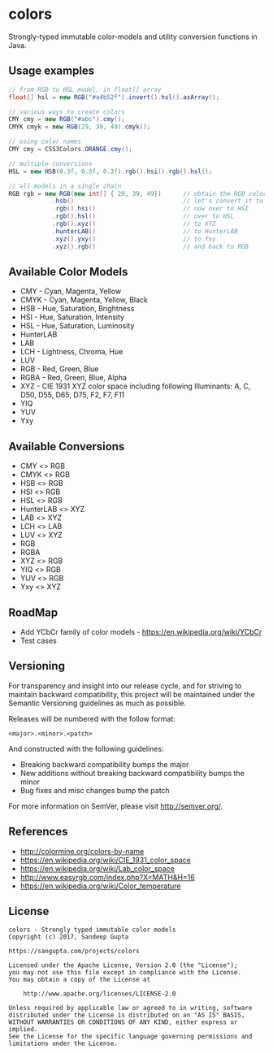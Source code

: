# colors

Strongly-typed immutable color-models and utility conversion functions in Java.  

## Usage examples

```java
// from RGB to HSL model, in float[] array
float[] hsl = new RGB("#a4b52f").invert().hsl().asArray();

// various ways to create colors
CMY cmy = new RGB("#abc").cmy();
CMYK cmyk = new RGB(29, 39, 49).cmyk();

// using color names
CMY cmy = CSS3Colors.ORANGE.cmy();

// multiple conversions
HSL = new HSB(0.3f, 0.3f, 0.3f).rgb().hsi().rgb().hsl();

// all models in a single chain
RGB rgb = new RGB(new int[] { 29, 39, 49})		// obtain the RGB color
		    .hsb()								// let's convert it to HSB
		    .rgb().hsi()						// now over to HSI
		    .rgb().hsl()						// over to HSL
		    .rgb().xyz()						// to XYZ
		    .hunterLAB()						// to HunterLAB
		    .xyz().yxy()						// to Yxy
		    .xyz().rgb()						// and back to RGB
```

## Available Color Models

* CMY - Cyan, Magenta, Yellow
* CMYK - Cyan, Magenta, Yellow, Black
* HSB - Hue, Saturation, Brightness
* HSI - Hue, Saturation, Intensity
* HSL - Hue, Saturation, Luminosity
* HunterLAB
* LAB
* LCH - Lightness, Chroma, Hue
* LUV
* RGB - Red, Green, Blue
* RGBA - Red, Green, Blue, Alpha
* XYZ - CIE 1931 XYZ color space including following Illuminants: A, C, D50, D55, D65, D75, F2, F7, F11
* YIQ
* YUV
* Yxy

## Available Conversions

* CMY <> RGB
* CMYK <> RGB
* HSB <> RGB
* HSI <> RGB
* HSL <> RGB
* HunterLAB <> XYZ
* LAB <> XYZ
* LCH <> LAB
* LUV <> XYZ
* RGB
* RGBA
* XYZ <> RGB
* YIQ <> RGB
* YUV <> RGB
* Yxy <> XYZ

## RoadMap

* Add YCbCr family of color models - https://en.wikipedia.org/wiki/YCbCr
* Test cases

## Versioning

For transparency and insight into our release cycle, and for striving to maintain backward 
compatibility, this project will be  maintained under the Semantic Versioning guidelines 
as much as possible.

Releases will be numbered with the follow format:

```
<major>.<minor>.<patch>
```

And constructed with the following guidelines:

* Breaking backward compatibility bumps the major
* New additions without breaking backward compatibility bumps the minor
* Bug fixes and misc changes bump the patch

For more information on SemVer, please visit http://semver.org/.

## References

* http://colormine.org/colors-by-name
* https://en.wikipedia.org/wiki/CIE_1931_color_space
* https://en.wikipedia.org/wiki/Lab_color_space
* http://www.easyrgb.com/index.php?X=MATH&H=16
* https://en.wikipedia.org/wiki/Color_temperature


## License

```
colors - Strongly typed immutable color models
Copyright (c) 2017, Sandeep Gupta

https://sangupta.com/projects/colors

Licensed under the Apache License, Version 2.0 (the "License");
you may not use this file except in compliance with the License.
You may obtain a copy of the License at

    http://www.apache.org/licenses/LICENSE-2.0

Unless required by applicable law or agreed to in writing, software
distributed under the License is distributed on an "AS IS" BASIS,
WITHOUT WARRANTIES OR CONDITIONS OF ANY KIND, either express or implied.
See the License for the specific language governing permissions and
limitations under the License.
```
